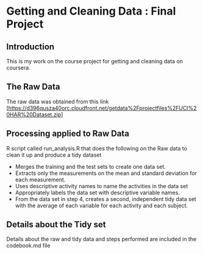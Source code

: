 # Getting and Cleaning Data : Final Project

## Introduction
 This is my work on the course project for getting and cleaning data on coursera. 

## The Raw Data
 The raw data was obtained from this link [https://d396qusza40orc.cloudfront.net/getdata%2Fprojectfiles%2FUCI%20HAR%20Dataset.zip]

## Processing applied to Raw Data
R script called run_analysis.R that does the following on the Raw data to clean it up and produce a tidy dataset
* Merges the training and the test sets to create one data set.
* Extracts only the measurements on the mean and standard deviation for each measurement.
* Uses descriptive activity names to name the activities in the data set
* Appropriately labels the data set with descriptive variable names.
* From the data set in step 4, creates a second, independent tidy data set with the average of each variable for each activity and each subject.

## Details about the Tidy set
Details about the raw and tidy data and steps performed are included in the codebook.md file
